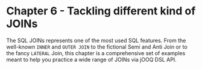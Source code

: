 # Chapter 6 - Tackling different kind of JOINs

The SQL JOINs represents one of the most used SQL features. From the well-known `INNER` and `OUTER JOIN` to the fictional Semi and Anti Join or to the fancy `LATERAL` Join, this chapter is a comprehensive set of examples meant to help you practice a wide range of JOINs via jOOQ DSL API. 

